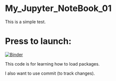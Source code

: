 # My_Jupyter_NoteBook_01

This is a simple test.

# Press to launch:

[![Binder](http://mybinder.org/badge_logo.svg)](http://mybinder.org/v2/gh/NasrinAsgari/My_Jupyter_NoteBook_01/HEAD?filepath=Simplest_test.ipynb)

This code is for learning how to load packages.

I also want to use commit (to track changes).

